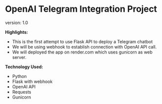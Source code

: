 # OpenAI Telegram Integration Project
version: 1.0

**Highlights:**
- This is the first attempt to use Flask API to deploy a Telegram chatbot
- We will be using webhook to establish connection with OpenAI API call.
- We will deployed the app on render.com which uses gunicorn as web server.

**Technology Used:**
- Python
- Flask with webhook
- OpenAI API
- Requests
- Gunicorn
